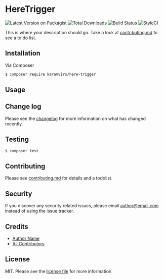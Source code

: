 # HereTrigger

[![Latest Version on Packagist][ico-version]][link-packagist]
[![Total Downloads][ico-downloads]][link-downloads]
[![Build Status][ico-travis]][link-travis]
[![StyleCI][ico-styleci]][link-styleci]

This is where your description should go. Take a look at [contributing.md](contributing.md) to see a to do list.

## Installation

Via Composer

``` bash
$ composer require karamvirs/here-trigger
```

## Usage

## Change log

Please see the [changelog](changelog.md) for more information on what has changed recently.

## Testing

``` bash
$ composer test
```

## Contributing

Please see [contributing.md](contributing.md) for details and a todolist.

## Security

If you discover any security related issues, please email author@email.com instead of using the issue tracker.

## Credits

- [Author Name][link-author]
- [All Contributors][link-contributors]

## License

MIT. Please see the [license file](license.md) for more information.

[ico-version]: https://img.shields.io/packagist/v/karamvirs/here-trigger.svg?style=flat-square
[ico-downloads]: https://img.shields.io/packagist/dt/karamvirs/here-trigger.svg?style=flat-square
[ico-travis]: https://img.shields.io/travis/karamvirs/here-trigger/master.svg?style=flat-square
[ico-styleci]: https://styleci.io/repos/12345678/shield

[link-packagist]: https://packagist.org/packages/karamvirs/here-trigger
[link-downloads]: https://packagist.org/packages/karamvirs/here-trigger
[link-travis]: https://travis-ci.org/karamvirs/here-trigger
[link-styleci]: https://styleci.io/repos/12345678
[link-author]: https://github.com/karamvirs
[link-contributors]: ../../contributors
